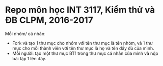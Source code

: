 # Repo môn học INT 3117, Kiểm thử và ĐB CLPM, 2016-2017

Mỗi nhóm/ cá nhân: 
- Fork và tạo 1 thư mục cho nhóm với tên thư mục là tên nhóm, và 1 thư mục cho mỗi thành viên với tên thư mục là họ và tên đầy đủ của mình.
- Mỗi người: tạo một thư mục BT1 trong thư mục cá nhân của mình và nộp bài tập 1 lên đây.
